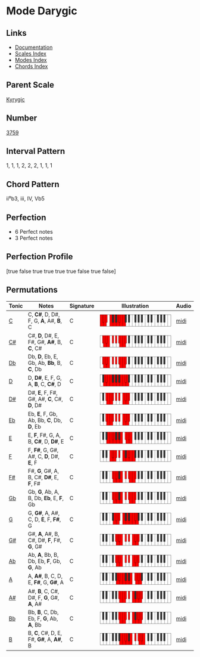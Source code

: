 # Mode Darygic

## Links

- [Documentation](README.md)
- [Scales Index](Scales.md)
- [Modes Index](Modes.md)
- [Chords Index](Chords.md)

## Parent Scale

[Kyrygic](ScaleKyrygic.md)

## Number

[3759](https://ianring.com/musictheory/scales/3759)

## Interval Pattern

1, 1, 1, 2, 2, 2, 1, 1, 1

## Chord Pattern

ii⁰b3, iii, IV, Vb5

## Perfection

- 6 Perfect notes
- 3 Perfect notes

## Perfection Profile

[true false true true true true false true false]

## Permutations

| Tonic | Notes | Signature | Illustration | Audio |
|-------|-------|-----------|--------------|-------|
| [C](ModeCNaturalDarygic.md) | C, **C#**, D, D#, F, G, **A**, A#, **B**, C | C | ![CNaturalDarygic](ModeCNaturalDarygic.png) | [midi](https://github.com/edipermadi/music/blob/main/docs/ModeCNaturalDarygic.mid?raw=true) |
| [C#](ModeCSharpDarygic.md) | C#, **D**, D#, E, F#, G#, **A#**, B, **C**, C# | C | ![CSharpDarygic](ModeCSharpDarygic.png) | [midi](https://github.com/edipermadi/music/blob/main/docs/ModeCSharpDarygic.mid?raw=true) |
| [Db](ModeDFlatDarygic.md) | Db, **D**, Eb, E, Gb, Ab, **Bb**, B, **C**, Db | C | ![DFlatDarygic](ModeDFlatDarygic.png) | [midi](https://github.com/edipermadi/music/blob/main/docs/ModeDFlatDarygic.mid?raw=true) |
| [D](ModeDNaturalDarygic.md) | D, **D#**, E, F, G, A, **B**, C, **C#**, D | C | ![DNaturalDarygic](ModeDNaturalDarygic.png) | [midi](https://github.com/edipermadi/music/blob/main/docs/ModeDNaturalDarygic.mid?raw=true) |
| [D#](ModeDSharpDarygic.md) | D#, **E**, F, F#, G#, A#, **C**, C#, **D**, D# | C | ![DSharpDarygic](ModeDSharpDarygic.png) | [midi](https://github.com/edipermadi/music/blob/main/docs/ModeDSharpDarygic.mid?raw=true) |
| [Eb](ModeEFlatDarygic.md) | Eb, **E**, F, Gb, Ab, Bb, **C**, Db, **D**, Eb | C | ![EFlatDarygic](ModeEFlatDarygic.png) | [midi](https://github.com/edipermadi/music/blob/main/docs/ModeEFlatDarygic.mid?raw=true) |
| [E](ModeENaturalDarygic.md) | E, **F**, F#, G, A, B, **C#**, D, **D#**, E | C | ![ENaturalDarygic](ModeENaturalDarygic.png) | [midi](https://github.com/edipermadi/music/blob/main/docs/ModeENaturalDarygic.mid?raw=true) |
| [F](ModeFNaturalDarygic.md) | F, **F#**, G, G#, A#, C, **D**, D#, **E**, F | C | ![FNaturalDarygic](ModeFNaturalDarygic.png) | [midi](https://github.com/edipermadi/music/blob/main/docs/ModeFNaturalDarygic.mid?raw=true) |
| [F#](ModeFSharpDarygic.md) | F#, **G**, G#, A, B, C#, **D#**, E, **F**, F# | C | ![FSharpDarygic](ModeFSharpDarygic.png) | [midi](https://github.com/edipermadi/music/blob/main/docs/ModeFSharpDarygic.mid?raw=true) |
| [Gb](ModeGFlatDarygic.md) | Gb, **G**, Ab, A, B, Db, **Eb**, E, **F**, Gb | C | ![GFlatDarygic](ModeGFlatDarygic.png) | [midi](https://github.com/edipermadi/music/blob/main/docs/ModeGFlatDarygic.mid?raw=true) |
| [G](ModeGNaturalDarygic.md) | G, **G#**, A, A#, C, D, **E**, F, **F#**, G | C | ![GNaturalDarygic](ModeGNaturalDarygic.png) | [midi](https://github.com/edipermadi/music/blob/main/docs/ModeGNaturalDarygic.mid?raw=true) |
| [G#](ModeGSharpDarygic.md) | G#, **A**, A#, B, C#, D#, **F**, F#, **G**, G# | C | ![GSharpDarygic](ModeGSharpDarygic.png) | [midi](https://github.com/edipermadi/music/blob/main/docs/ModeGSharpDarygic.mid?raw=true) |
| [Ab](ModeAFlatDarygic.md) | Ab, **A**, Bb, B, Db, Eb, **F**, Gb, **G**, Ab | C | ![AFlatDarygic](ModeAFlatDarygic.png) | [midi](https://github.com/edipermadi/music/blob/main/docs/ModeAFlatDarygic.mid?raw=true) |
| [A](ModeANaturalDarygic.md) | A, **A#**, B, C, D, E, **F#**, G, **G#**, A | C | ![ANaturalDarygic](ModeANaturalDarygic.png) | [midi](https://github.com/edipermadi/music/blob/main/docs/ModeANaturalDarygic.mid?raw=true) |
| [A#](ModeASharpDarygic.md) | A#, **B**, C, C#, D#, F, **G**, G#, **A**, A# | C | ![ASharpDarygic](ModeASharpDarygic.png) | [midi](https://github.com/edipermadi/music/blob/main/docs/ModeASharpDarygic.mid?raw=true) |
| [Bb](ModeBFlatDarygic.md) | Bb, **B**, C, Db, Eb, F, **G**, Ab, **A**, Bb | C | ![BFlatDarygic](ModeBFlatDarygic.png) | [midi](https://github.com/edipermadi/music/blob/main/docs/ModeBFlatDarygic.mid?raw=true) |
| [B](ModeBNaturalDarygic.md) | B, **C**, C#, D, E, F#, **G#**, A, **A#**, B | C | ![BNaturalDarygic](ModeBNaturalDarygic.png) | [midi](https://github.com/edipermadi/music/blob/main/docs/ModeBNaturalDarygic.mid?raw=true) |
